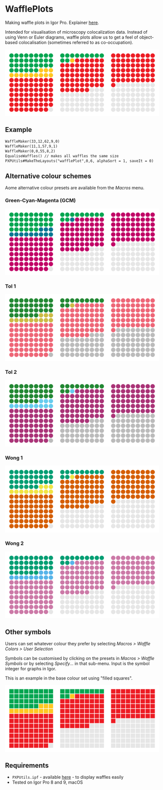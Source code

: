 # WafflePlots

Making waffle plots in Igor Pro. Explainer [here](https://quantixed.org/2021/12/06/line-up-waffle-plots-for-colocalisation-data/).

Intended for visualisation of microscopy colocalization data. Instead of using Venn or Euler diagrams, waffle plots allow us to get a feel of object-based colocalisation (sometimes referred to as co-occupation).

![img](img/allwafflePlotLayout.png)

## Example

```
WaffleMaker(33,12,62,9,0)
WaffleMaker(11,1,57,9,1)
WaffleMaker(0,0,55,8,2)
EqualiseWaffles() // makes all waffles the same size
PXPUtils#MakeTheLayouts("wafflePlot",0,6, alphaSort = 1, saveIt = 0)
```

## Alternative colour schemes

Aome alternative colour presets are available from the _Macros_ menu.

### Green-Cyan-Magenta (GCM)

![img](img/gcm.png)

### Tol 1

![img](img/tol1.png)

### Tol 2

![img](img/tol2.png)

### Wong 1

![img](img/wong1.png)

### Wong 2

![img](img/wong2.png)

## Other symbols

Users can set whatever colour they prefer by selecting _Macros > Waffle Colors > User Selection_

Symbols can be customised by clicking on the presets in _Macros > Waffle Symbols_ or by selecting _Specify..._ in that sub-menu.
Input is the symbol integer for graphs in Igor.

This is an example in the base colour set using "filled squares".

![img](img/squares.png)

## Requirements

- `PXPUtils.ipf` - available [here](https://github.com/quantixed/PXPUtils) - to display waffles easily
- Tested on Igor Pro 8 and 9, macOS
